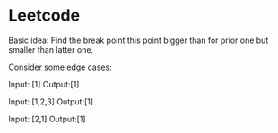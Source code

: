 # Leetcode

Basic idea:
    Find the break point this point bigger than for prior one but smaller than latter one.

Consider some edge cases:

Input: [1]  Output:[1]

Input: [1,2,3] Output:[1]

Input: [2,1] Output:[1]